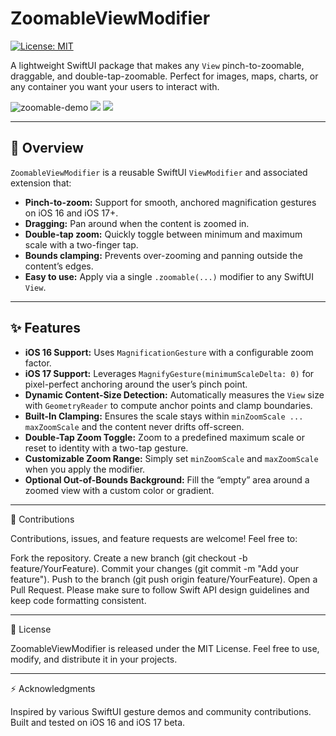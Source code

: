 # ZoomableViewModifier

[![License: MIT](https://img.shields.io/badge/License-MIT-black.svg)](https://opensource.org/licenses/MIT)

A lightweight SwiftUI package that makes any `View` pinch-to-zoomable, draggable, and double-tap-zoomable. Perfect for images, maps, charts, or any container you want your users to interact with.

![zoomable-demo](https://github.com/user-attachments/assets/ca586a48-6be9-46bb-8113-e3dc129b16e9)
[![](https://img.shields.io/endpoint?url=https%3A%2F%2Fswiftpackageindex.com%2Fapi%2Fpackages%2FHydralo%2FZoomableModifier%2Fbadge%3Ftype%3Dswift-versions)](https://swiftpackageindex.com/Hydralo/ZoomableModifier)
[![](https://img.shields.io/endpoint?url=https%3A%2F%2Fswiftpackageindex.com%2Fapi%2Fpackages%2FHydralo%2FZoomableModifier%2Fbadge%3Ftype%3Dplatforms)](https://swiftpackageindex.com/Hydralo/ZoomableModifier)

---

## 🚀 Overview

`ZoomableViewModifier` is a reusable SwiftUI `ViewModifier` and associated extension that:
- **Pinch-to-zoom:** Support for smooth, anchored magnification gestures on iOS 16 and iOS 17+.
- **Dragging:** Pan around when the content is zoomed in.
- **Double-tap zoom:** Quickly toggle between minimum and maximum scale with a two-finger tap.
- **Bounds clamping:** Prevents over-zooming and panning outside the content’s edges.
- **Easy to use:** Apply via a single `.zoomable(...)` modifier to any SwiftUI `View`.

---

## ✨ Features

- **iOS 16 Support:** Uses `MagnificationGesture` with a configurable zoom factor.
- **iOS 17 Support:** Leverages `MagnifyGesture(minimumScaleDelta: 0)` for pixel-perfect anchoring around the user’s pinch point.
- **Dynamic Content-Size Detection:** Automatically measures the `View` size with `GeometryReader` to compute anchor points and clamp boundaries.
- **Built-In Clamping:** Ensures the scale stays within `minZoomScale ... maxZoomScale` and the content never drifts off-screen.
- **Double-Tap Zoom Toggle:** Zoom to a predefined maximum scale or reset to identity with a two-tap gesture.
- **Customizable Zoom Range:** Simply set `minZoomScale` and `maxZoomScale` when you apply the modifier.
- **Optional Out-of-Bounds Background:** Fill the “empty” area around a zoomed view with a custom color or gradient.

---

🤝 Contributions

Contributions, issues, and feature requests are welcome! Feel free to:

Fork the repository.
Create a new branch (git checkout -b feature/YourFeature).
Commit your changes (git commit -m "Add your feature").
Push to the branch (git push origin feature/YourFeature).
Open a Pull Request.
Please make sure to follow Swift API design guidelines and keep code formatting consistent.

---

📝 License

ZoomableViewModifier is released under the MIT License.
Feel free to use, modify, and distribute it in your projects.

---

⚡️ Acknowledgments

Inspired by various SwiftUI gesture demos and community contributions.
Built and tested on iOS 16 and iOS 17 beta.
